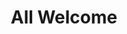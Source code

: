 ---
pid: PT410
title: All Welcome
location_transcription: 5th Sumerset
zipcode: '19115'
outside_phl: 
neighborhood: Bustleton,Somerton
age: '50'
age_range: 50-59
instagram: 
image_file_name: PT_410.jpg
proposal_transcription: 
topic: Religion,Unity
topic_summary: 0, 0
type: Other No Form
keywords_other: Religion
credit: Helysel Gonzalez
image_labels: All Welcome
twitter: 
facebook: 
permalink: "/monuments/pt410/"
layout: item-page
---